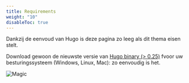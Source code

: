 ```yaml
---
title: Requirements
weight: "10"
disableToc: true
---
```

Dankzij de eenvoud van Hugo is deze pagina zo leeg als dit thema eisen stelt.

Download gewoon de nieuwste versie van [Hugo binary (&gt; 0.25)](https://gohugo.io/getting-started/installing/) fvoor uw besturingssysteem (Windows, Linux, Mac): zo eenvoudig is het.

![Magic](/en/basics/requirements/images/magic.gif?classes=shadow)
